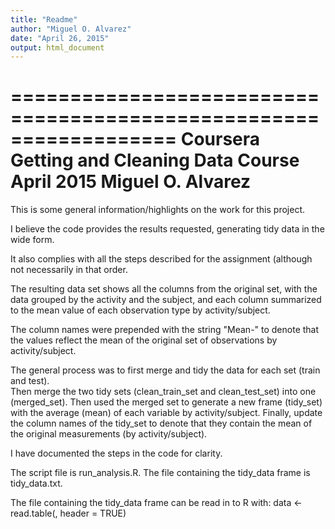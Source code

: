 ```yaml
---
title: "Readme"
author: "Miguel O. Alvarez"
date: "April 26, 2015"
output: html_document
---
```


==================================================================
Coursera Getting and Cleaning Data Course 
April 2015
Miguel O. Alvarez
==================================================================
This is some general information/highlights on the work for this project. 

I believe the code provides the results requested, generating tidy data in the wide form.

It also complies with all the steps described for the assignment (although not necessarily
in that order. 

The resulting data set shows all the columns from the original set, with the data grouped 
by the activity and the subject, and each column summarized to the mean value of each 
observation type by activity/subject.

The column names were prepended with the string "Mean-" to denote that the values reflect 
the mean of the original set of observations by activity/subject.

The general process was to first merge and tidy the data for each set (train and test).  
Then merge the two tidy sets (clean_train_set and clean_test_set) into one (merged_set).
Then used the merged set to generate a new frame (tidy_set) with the average (mean) of
each variable by activity/subject.
Finally, update the column names of the tidy_set to denote that they contain the mean of 
the original measurements (by activity/subject). 

I have documented the steps in the code for clarity.

The script file is run_analysis.R.
The file containing the tidy_data frame is tidy_data.txt.

The file containing the tidy_data frame can be read in to R with:
data <- read.table(<file-path>, header = TRUE)